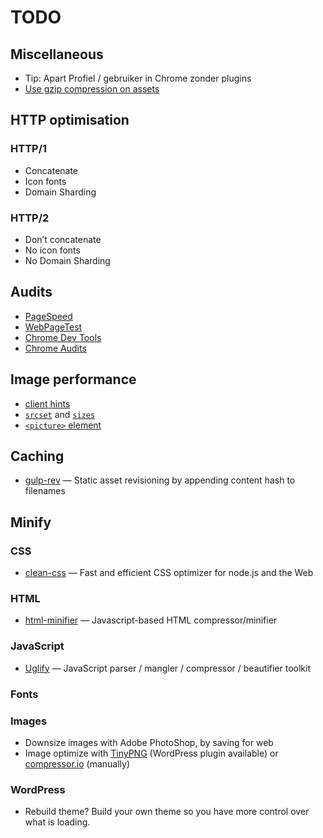 # TODO

## Miscellaneous

*   Tip: Apart Profiel / gebruiker in Chrome zonder plugins
*   [Use gzip compression on assets](http://softstribe.com/wordpress/enable-gzip-compression-in-wordpress/)

## HTTP optimisation

### HTTP/1

*   Concatenate
*   Icon fonts
*   Domain Sharding

### HTTP/2

*   Don’t concatenate
*   No icon fonts
*   No Domain Sharding

## Audits

*   [PageSpeed](https://developers.google.com/speed/pagespeed/insights/)
*   [WebPageTest](https://www.webpagetest.org)
*   [Chrome Dev Tools](https://developer.chrome.com/devtools)
*   [Chrome Audits](https://developer.chrome.com/extensions/experimental_devtools_audits)

## Image performance

*   [client hints](http://httpwg.org/http-extensions/client-hints.html)
*   [`srcset`](https://css-tricks.com/responsive-images-youre-just-changing-resolutions-use-srcset/) and [`sizes`](https://developer.mozilla.org/en-US/docs/Web/HTML/Element/img#Example_4_Using_the_srcset_and_sizes_attributes)
*   [`<picture>` element](https://developer.mozilla.org/en-US/docs/Web/HTML/Element/picture)

## Caching

*   [gulp-rev](https://github.com/sindresorhus/gulp-rev)
    — Static asset revisioning by appending content hash to filenames

## Minify

### CSS

*   [clean-css](https://github.com/jakubpawlowicz/clean-css)
    — Fast and efficient CSS optimizer for node.js and the Web

### HTML

*   [html-minifier](https://github.com/kangax/html-minifier)
    — Javascript-based HTML compressor/minifier

### JavaScript

*   [Uglify](https://github.com/mishoo/UglifyJS2)
    — JavaScript parser / mangler / compressor / beautifier toolkit

### Fonts

### Images

*   Downsize images with Adobe PhotoShop, by saving for web
*   Image optimize with [TinyPNG](https://tinypng.com/) (WordPress plugin available) or [compressor.io](https://compressor.io/) (manually)

### WordPress
*   Rebuild theme? Build your own theme so you have more control over what is loading.
